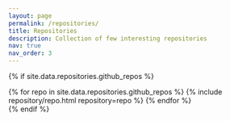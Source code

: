 ```yaml
---
layout: page
permalink: /repositories/
title: Repositories
description: Collection of few interesting repositories 
nav: true
nav_order: 3
---
```

{% if site.data.repositories.github_repos %}
<div class="repositories d-flex flex-wrap flex-md-row flex-column justify-content-between align-items-center">
  {% for repo in site.data.repositories.github_repos %}
    {% include repository/repo.html repository=repo %}
  {% endfor %}
</div>
{% endif %}
